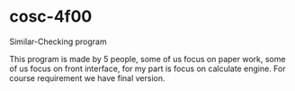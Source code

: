 # cosc-4f00
Similar-Checking program

This program is made by 5 people, some of us focus on paper work, some of us focus on front interface, for my part is focus on calculate engine. For course requirement we have final version.
